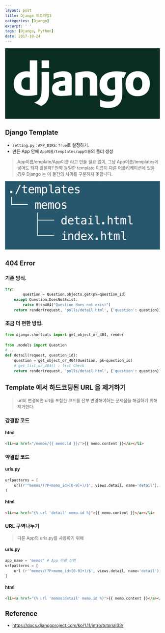 ```yaml
---
layout: post
title: Django 튜토리얼3
categories: [Django]
excerpt: ' '
tags: [Django, Python]
date: 2017-10-24
---
```


![No Image](/assets/posts/20171021/django.png)

## Django Template
- `setting.py` : `APP_DIRS`: `True`로 설정하기.
- 만든 App 안에 `App이름/templates/app이름`의 폴더 생성
> App이름/emplate/App이름 라고 만들 필요 없이, 그냥 App이름/templates에 넣어도 되지 않을까? 만약 동일한 template 이름이 다른 어플리케이션에 있을 경우 Django 는 이 둘간의 차이를 구분하지 못합니다.

![No Image](/assets/posts/20171024/1.png)

## 404 Error
### 기존 방식.
```python
try:
        question = Question.objects.get(pk=question_id)
    except Question.DoesNotExist:
        raise Http404("Question does not exist")
    return render(request, 'polls/detail.html', {'question': question})
```

### 조금 더 편한 방법.
```python
from django.shortcuts import get_object_or_404, render

from .models import Question
# ...
def detail(request, question_id):
    question = get_object_or_404(Question, pk=question_id)
    # get_list_or_404() : list Check
    return render(request, 'polls/detail.html', {'question': question})
```


## Template 에서 하드코딩된 URL 을 제거하기
> url이 변경되면 url을 포함한 코드를 전부 변경해야하는 문제점을 해결하기 위해 제거한다.

### 강결합 코드
#### html

```html
<li><a href="/memos/{{ memo.id }}/">{{ memo.content }}</a></li>
```

### 약결합 코드
#### urls.py

```python
urlpatterns = [
    url(r'^memos/(?P<memo_id>[0-9]+)/$', views.detail, name='detail'),
]
```

#### html

```html
<li><a href="{% url 'detail' memo.id %}">{{ memo.content }}</a></li>
```

### URL 구역나누기
> 다른 App의 urls.py를 사용하기 위해

#### urls.py

```python
app_name = 'memos' # App 이름 선언
urlpatterns = [
    url (r'^memos/(?P<memo_id>[0-9]+)/$', views.detail, name='detail'),
]
```

#### html

```html
<li><a href="{% url 'memos:detail' memo.id %}">{{ memo.content }}</a></li>
```

## Reference
- <https://docs.djangoproject.com/ko/1.11/intro/tutorial03/>
